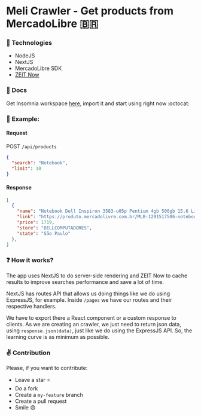 # Meli Crawler - Get products from MercadoLibre :brazil:

### :rocket: Technologies

- NodeJS
- NextJS
- MercadoLibre SDK
- [ZEIT Now](https://zeit.co)

### :book: Docs

Get Insomnia workspace [here](https://raw.githubusercontent.com/developerdavi/meli-crawler/master/docs/Insomnia_2020-02-12.json), import it and start using right now :octocat:

### :eyes: Example:

#### Request

POST `/api/products` 
```json
{
  "search": "Notebook",
  "limit": 10
}
```

#### Response

```json
[
  {
    "name": "Notebook Dell Inspiron 3583-u05p Pentium 4gb 500gb 15.6 Linux",
    "link": "https://produto.mercadolivre.com.br/MLB-1291517506-notebook-dell-inspiron-3583-u05p-pentium-4gb-500gb-156-linux-_JM",
    "price": 1719,
    "store": "DELLCOMPUTADORES",
    "state": "São Paulo"
  },
]
```
### :question: How it works?

The app uses NextJS to do server-side rendering and ZEIT Now to cache results to improve searches performance and save a lot of time.

NextJS has routes API that allows us doing things like we do using ExpressJS, for example. Inside `/pages` we have our routes and their respective handlers. 

We have to export there a React component or a custom response to clients. As we are creating an crawler, we just need to return json data, using `response.json(data)`, just like we do using the ExpressJS API. So, the learning curve is as minimum as possible.

### :v: Contribution

Please, if you want to contribute:
- Leave a star :star:
- Do a fork
- Create a `my-feature` branch
- Create a pull request
- Smile :smile: 
